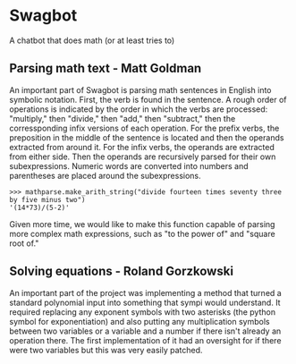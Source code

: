 # Swagbot
A chatbot that does math (or at least tries to)

## Parsing math text - Matt Goldman

An important part of Swagbot is parsing math sentences in English into symbolic
notation.  First, the verb is found in the sentence.  A rough order of operations
is indicated by the order in which the verbs are processed: "multiply," then
"divide," then "add," then "subtract," then the corressponding infix versions of
each operation.  For the prefix verbs, the preposition in the middle of the 
sentence is located and then the operands extracted from around it.  For the infix
verbs, the operands are extracted from either side.  Then the operands are recursively
parsed for their own subexpressions.  Numeric words are converted into numbers
and parentheses are placed around the subexpressions.

```
>>> mathparse.make_arith_string("divide fourteen times seventy three by five minus two")
'(14*73)/(5-2)'
```

Given more time, we would like to make this function capable of parsing more complex
math expressions, such as "to the power of" and "square root of."

## Solving equations - Roland Gorzkowski

An important part of the project was implementing a method that turned a standard polynomial input into something that sympi would understand. It required replacing any exponent symbols with two asterisks (the python symbol for exponentiation) and also putting any multiplication symbols between two variables or a variable and a number if there isn't already an operation there. The first implementation of it had an oversight for if there were two variables but this was very easily patched.
